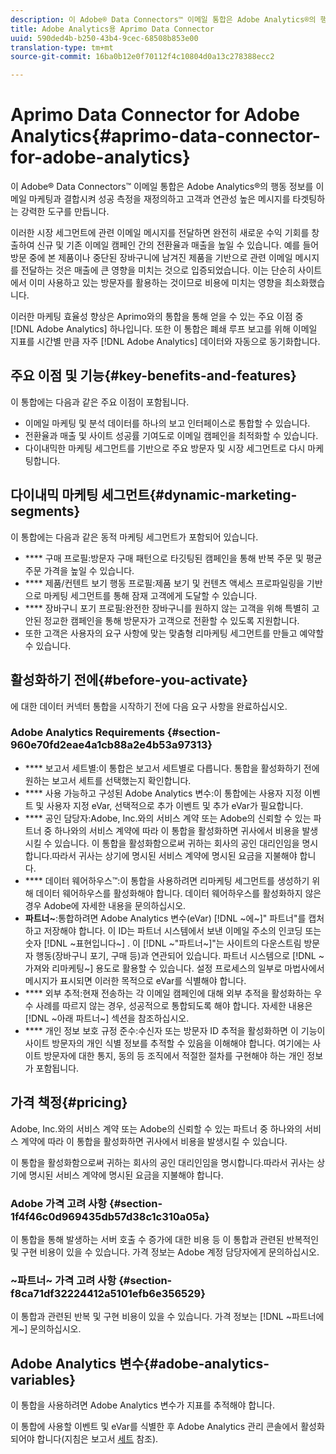 ```yaml
---
description: 이 Adobe® Data Connectors™ 이메일 통합은 Adobe Analytics®의 행동 정보를 이메일 마케팅과 결합시켜 성공 측정을 재정의하고 고객과 연관성 높은 메시지를 타겟팅하는 강력한 도구를 만듭니다.
title: Adobe Analytics용 Aprimo Data Connector
uuid: 590ded4b-b250-43b4-9cec-68508b853e00
translation-type: tm+mt
source-git-commit: 16ba0b12e0f70112f4c10804d0a13c278388ecc2

---
```



# Aprimo Data Connector for Adobe Analytics{#aprimo-data-connector-for-adobe-analytics}

이 Adobe® Data Connectors™ 이메일 통합은 Adobe Analytics®의 행동 정보를 이메일 마케팅과 결합시켜 성공 측정을 재정의하고 고객과 연관성 높은 메시지를 타겟팅하는 강력한 도구를 만듭니다.

이러한 시장 세그먼트에 관련 이메일 메시지를 전달하면 완전히 새로운 수익 기회를 창출하여 신규 및 기존 이메일 캠페인 간의 전환율과 매출을 높일 수 있습니다. 예를 들어 방문 중에 본 제품이나 중단된 장바구니에 남겨진 제품을 기반으로 관련 이메일 메시지를 전달하는 것은 매출에 큰 영향을 미치는 것으로 입증되었습니다. 이는 단순히 사이트에서 이미 사용하고 있는 방문자를 활용하는 것이므로 비용에 미치는 영향을 최소화했습니다.

이러한 마케팅 효율성 향상은 Aprimo와의 통합을 통해 얻을 수 있는 주요 이점 중 [!DNL Adobe Analytics] 하나입니다. 또한 이 통합은 폐쇄 루프 보고를 위해 이메일 지표를 시간별 만큼 자주 [!DNL Adobe Analytics] 데이터와 자동으로 동기화합니다.

## 주요 이점 및 기능{#key-benefits-and-features}

이 통합에는 다음과 같은 주요 이점이 포함됩니다.

* 이메일 마케팅 및 분석 데이터를 하나의 보고 인터페이스로 통합할 수 있습니다.
* 전환율과 매출 및 사이트 성공률 기여도로 이메일 캠페인을 최적화할 수 있습니다.
* 다이내믹한 마케팅 세그먼트를 기반으로 주요 방문자 및 시장 세그먼트로 다시 마케팅합니다.

## 다이내믹 마케팅 세그먼트{#dynamic-marketing-segments}

이 통합에는 다음과 같은 동적 마케팅 세그먼트가 포함되어 있습니다.

* **** 구매 프로필:방문자 구매 패턴으로 타깃팅된 캠페인을 통해 반복 주문 및 평균 주문 가격을 높일 수 있습니다.
* **** 제품/컨텐트 보기 행동 프로필:제품 보기 및 컨텐츠 액세스 프로파일링을 기반으로 마케팅 세그먼트를 통해 잠재 고객에게 도달할 수 있습니다.
* **** 장바구니 포기 프로필:완전한 장바구니를 원하지 않는 고객을 위해 특별히 고안된 정교한 캠페인을 통해 방문자가 고객으로 전환할 수 있도록 지원합니다.
* 또한 고객은 사용자의 요구 사항에 맞는 맞춤형 리마케팅 세그먼트를 만들고 예약할 수 있습니다.

## 활성화하기 전에{#before-you-activate}

에 대한 데이터 커넥터 통합을 시작하기 전에 다음 요구 사항을 완료하십시오.

### Adobe Analytics Requirements {#section-960e70fd2eae4a1cb88a2e4b53a97313}

* **** 보고서 세트별:이 통합은 보고서 세트별로 다릅니다. 통합을 활성화하기 전에 원하는 보고서 세트를 선택했는지 확인합니다.
* **** 사용 가능하고 구성된 Adobe Analytics 변수:이 통합에는 사용자 지정 이벤트 및 사용자 지정 eVar, 선택적으로 추가 이벤트 및 추가 eVar가 필요합니다.
* **** 공인 담당자:Adobe, Inc.와의 서비스 계약 또는 Adobe의 신뢰할 수 있는 파트너 중 하나와의 서비스 계약에 따라 이 통합을 활성화하면 귀사에서 비용을 발생시킬 수 있습니다. 이 통합을 활성화함으로써 귀하는 회사의 공인 대리인임을 명시합니다.따라서 귀사는 상기에 명시된 서비스 계약에 명시된 요금을 지불해야 합니다.
* **** 데이터 웨어하우스™:이 통합을 사용하려면 리마케팅 세그먼트를 생성하기 위해 데이터 웨어하우스를 활성화해야 합니다. 데이터 웨어하우스를 활성화하지 않은 경우 Adobe에 자세한 내용을 문의하십시오.
* **파트너~**:통합하려면 Adobe Analytics 변수(eVar) [!DNL ~에~]" 파트너"를 캡처하고 저장해야 합니다. 이 ID는 파트너 시스템에서 보낸 이메일 주소의 인코딩 또는 숫자 [!DNL ~표현입니다~] . 이 [!DNL ~"파트너~]"는 사이트의 다운스트림 방문자 행동(장바구니 포기, 구매 등)과 연관되어 있습니다. 파트너 시스템으로 [!DNL ~가져와 리마케팅~] 용도로 활용할 수 있습니다. 설정 프로세스의 일부로 마법사에서 메시지가 표시되면 이러한 목적으로 eVar를 식별해야 합니다.
* **** 외부 추적:현재 전송하는 각 이메일 캠페인에 대해 외부 추적을 활성화하는 우수 사례를 따르지 않는 경우, 성공적으로 통합되도록 해야 합니다. 자세한 내용은 [!DNL ~아래 파트너~] 섹션을 참조하십시오.
* **** 개인 정보 보호 규정 준수:수신자 또는 방문자 ID 추적을 활성화하면 이 기능이 사이트 방문자의 개인 식별 정보를 추적할 수 있음을 이해해야 합니다. 여기에는 사이트 방문자에 대한 통지, 동의 등 조직에서 적절한 절차를 구현해야 하는 개인 정보가 포함됩니다.

## 가격 책정{#pricing}

Adobe, Inc.와의 서비스 계약 또는 Adobe의 신뢰할 수 있는 파트너 중 하나와의 서비스 계약에 따라 이 통합을 활성화하면 귀사에서 비용을 발생시킬 수 있습니다.

이 통합을 활성화함으로써 귀하는 회사의 공인 대리인임을 명시합니다.따라서 귀사는 상기에 명시된 서비스 계약에 명시된 요금을 지불해야 합니다.

### Adobe 가격 고려 사항 {#section-1f4f46c0d969435db57d38c1c310a05a}

이 통합을 통해 발생하는 서버 호출 수 증가에 대한 비용 등 이 통합과 관련된 반복적인 및 구현 비용이 있을 수 있습니다. 가격 정보는 Adobe 계정 담당자에게 문의하십시오.

### ~파트너~ 가격 고려 사항 {#section-f8ca71df32224412a5101efb6e356529}

이 통합과 관련된 반복 및 구현 비용이 있을 수 있습니다. 가격 정보는 [!DNL ~파트너에게~] 문의하십시오.

## Adobe Analytics 변수{#adobe-analytics-variables}

이 통합을 사용하려면 Adobe Analytics 변수가 지표를 추적해야 합니다.

이 통합에 사용할 이벤트 및 eVar를 식별한 후 Adobe Analytics 관리 콘솔에서 활성화되어야 합니다(지침은 보고서 [세트](https://docs.adobe.com/content/help/en/analytics/admin/manage-report-suites/report-suites-admin.html) 참조).
